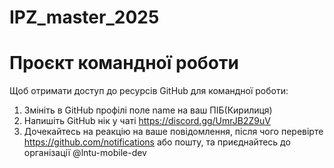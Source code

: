 # IPZ_master_2025
# Проєкт командної роботи

Щоб отримати доступ до ресурсів GitHub для командної роботи:

1. Змініть в GitHub профілі поле name на ваш ПІБ(Кирилиця) 
2. Напишіть GitHub нік у чаті https://discord.gg/UmrJB2Z9uV
3. Дочекайтесь на реакцію на ваше повідомлення, після чого перевірте https://github.com/notifications або пошту, та приєднайтесь до організації @lntu-mobile-dev
